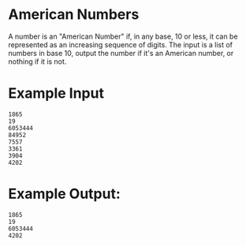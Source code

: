<!-- RATING: Medium -->
<!-- NAME: American -->
<!-- GENERATOR: generator.py -->
# American Numbers

A number is an "American Number" if, in any base, 10 or less, it can be represented as an increasing sequence of digits.  The input is a list of numbers in base 10, output the number if it's an American number, or nothing if it is not.  

# Example Input
```
1865
19
6053444
84952
7557
3361
3904
4202
```

# Example Output:
```
1865
19
6053444
4202
```
